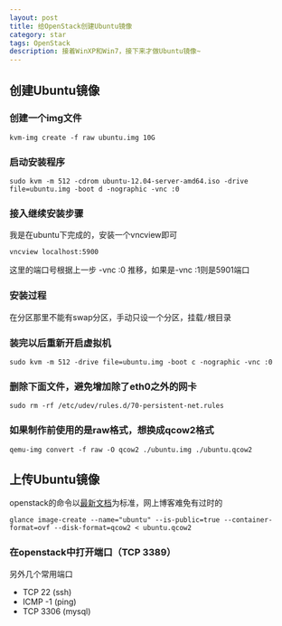 ```yaml
---
layout: post
title: 给OpenStack创建Ubuntu镜像
category: star
tags: OpenStack
description: 接着WinXP和Win7，接下来才做Ubuntu镜像~
---
```


## 创建Ubuntu镜像

### 创建一个img文件
  
    kvm-img create -f raw ubuntu.img 10G

### 启动安装程序
    
    sudo kvm -m 512 -cdrom ubuntu-12.04-server-amd64.iso -drive file=ubuntu.img -boot d -nographic -vnc :0

### 接入继续安装步骤

我是在ubuntu下完成的，安装一个vncview即可
    
    vncview localhost:5900

这里的端口号根据上一步 -vnc :0 推移，如果是-vnc :1则是5901端口

### 安装过程
  
在分区那里不能有swap分区，手动只设一个分区，挂载`/`根目录

### 装完以后重新开启虚拟机

    sudo kvm -m 512 -drive file=ubuntu.img -boot c -nographic -vnc :0

### 删除下面文件，避免增加除了eth0之外的网卡

    sudo rm -rf /etc/udev/rules.d/70-persistent-net.rules

### 如果制作前使用的是raw格式，想换成qcow2格式

    qemu-img convert -f raw -O qcow2 ./ubuntu.img ./ubuntu.qcow2

## 上传Ubuntu镜像
openstack的命令以[最新文档](http://docs.openstack.org/trunk/openstack-compute/admin/content/creating-a-windows-image.html)为标准，网上博客难免有过时的

    glance image-create --name="ubuntu" --is-public=true --container-format=ovf --disk-format=qcow2 < ubuntu.qcow2

### 在openstack中打开端口（TCP 3389）
另外几个常用端口

- TCP 22 (ssh)
- ICMP -1 (ping)
- TCP 3306 (mysql)
